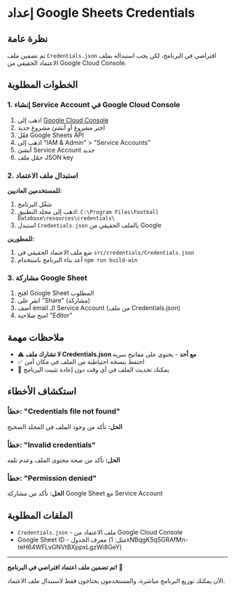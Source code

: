 # إعداد Google Sheets Credentials

## نظرة عامة
تم تضمين ملف `Credentials.json` افتراضي في البرنامج، لكن يجب استبداله بملف الاعتماد الحقيقي من Google Cloud Console.

## الخطوات المطلوبة

### 1. إنشاء Service Account في Google Cloud Console
1. اذهب إلى [Google Cloud Console](https://console.cloud.google.com/)
2. اختر مشروع أو أنشئ مشروع جديد
3. فعّل Google Sheets API
4. اذهب إلى "IAM & Admin" > "Service Accounts"
5. أنشئ Service Account جديد
6. حمّل ملف JSON key

### 2. استبدال ملف الاعتماد
**للمستخدمين العاديين:**
1. شغّل البرنامج
2. اذهب إلى مجلد التطبيق: `C:\Program Files\Football Database\resources\credentials\`
3. استبدل `Credentials.json` بالملف الحقيقي من Google

**للمطورين:**
1. ضع ملف الاعتماد الحقيقي في `src/credentials/Credentials.json`
2. أعد بناء البرنامج باستخدام `npm run build-win`

### 3. مشاركة Google Sheet
1. افتح Google Sheet المطلوب
2. انقر على "Share" (مشاركة)
3. أضف email الـ Service Account (من ملف Credentials.json)
4. امنح صلاحية "Editor"

## ملاحظات مهمة
- ⚠️ **لا تشارك ملف Credentials.json مع أحد** - يحتوي على مفاتيح سرية
- ✅ احتفظ بنسخة احتياطية من الملف في مكان آمن
- 🔄 يمكنك تحديث الملف في أي وقت دون إعادة تثبيت البرنامج

## استكشاف الأخطاء

### خطأ: "Credentials file not found"
**الحل:** تأكد من وجود الملف في المجلد الصحيح

### خطأ: "Invalid credentials"
**الحل:** تأكد من صحة محتوى الملف وعدم تلفه

### خطأ: "Permission denied"
**الحل:** تأكد من مشاركة Google Sheet مع Service Account

## الملفات المطلوبة
- `Credentials.json` - ملف الاعتماد من Google Cloud Console
- Google Sheet ID - معرف الجدول (مثل: 1xNBqgK5q5GRAfMn-teH64WFLvGNVtBXppxLgzWi8GeY)

---

**تم تضمين ملف اعتماد افتراضي في البرنامج! 🎉**

الآن يمكنك توزيع البرنامج مباشرة، والمستخدمون يحتاجون فقط لاستبدال ملف الاعتماد.
